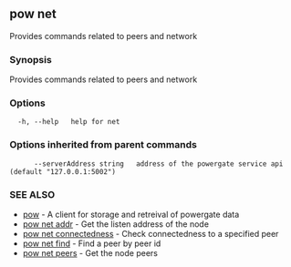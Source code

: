 ## pow net

Provides commands related to peers and network

### Synopsis

Provides commands related to peers and network

### Options

```
  -h, --help   help for net
```

### Options inherited from parent commands

```
      --serverAddress string   address of the powergate service api (default "127.0.0.1:5002")
```

### SEE ALSO

* [pow](pow.md)	 - A client for storage and retreival of powergate data
* [pow net addr](pow_net_addr.md)	 - Get the listen address of the node
* [pow net connectedness](pow_net_connectedness.md)	 - Check connectedness to a specified peer
* [pow net find](pow_net_find.md)	 - Find a peer by peer id
* [pow net peers](pow_net_peers.md)	 - Get the node peers

